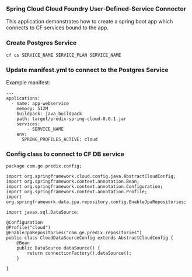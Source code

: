 ### Spring Cloud Cloud Foundry User-Defined-Service Connector

This application demonstrates how to create a spring boot app which connects to CF services bound to the app.


### Create Postgres Service
```
cf cs SERVICE_NAME SERVICE_PLAN SERVICE_NAME
```

### Update manifest.yml to connect to the Postgres Service
Example manifest:
```
---
applications:
  - name: app-webservice
    memory: 512M
    buildpack: java_buildpack
    path: target/predix-spring-cloud-0.0.1.jar
    services:
        - SERVICE_NAME
    env:
      SPRING_PROFILES_ACTIVE: cloud
```

### Config class to connect to CF DB service
```
package com.ge.predix.config;

import org.springframework.cloud.config.java.AbstractCloudConfig;
import org.springframework.context.annotation.Bean;
import org.springframework.context.annotation.Configuration;
import org.springframework.context.annotation.Profile;
import org.springframework.data.jpa.repository.config.EnableJpaRepositories;

import javax.sql.DataSource;

@Configuration
@Profile("cloud")
@EnableJpaRepositories("com.ge.predix.repositories")
public class CloudDataSourceConfig extends AbstractCloudConfig {
    @Bean
    public DataSource dataSource() {
        return connectionFactory().dataSource();
    }

}
```